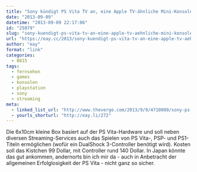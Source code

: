 ```yaml
---
title: "Sony kündigt PS Vita TV an, eine Apple TV-ähnliche Mini-Konsole"
date: "2013-09-09"
datetime: "2013-09-09 22:17:06"
id: "25079"
slug: "sony-kuendigt-ps-vita-tv-an-eine-apple-tv-aehnliche-mini-konsole"
url: "https://eay.cc/2013/sony-kuendigt-ps-vita-tv-an-eine-apple-tv-aehnliche-mini-konsole/"
author: "eay"
format: "link"
categories:
  - 0815
tags:
  - fernsehen
  - games
  - konsolen
  - playstation
  - sony
  - streaming
meta:
  - linked_list_url: "http://www.theverge.com/2013/9/9/4710080/sony-ps-vita-tv"
  - yourls_shorturl: "http://eay.li/272"
---
```


Die 6x10cm kleine Box basiert auf der PS Vita-Hardware und soll neben diversen Streaming-Services auch das Spielen von PS Vita-, PSP- und PS1-Titeln ermöglichen (wofür ein DualShock 3-Controller benötigt wird). Kosten soll das Kistchen 99 Dollar, mit Controller rund 140 Dollar. In Japan könnte das gut ankommen, andernorts bin ich mir da - auch in Anbetracht der allgemeinen Erfolglosigkeit der PS Vita - nicht ganz so sicher.
